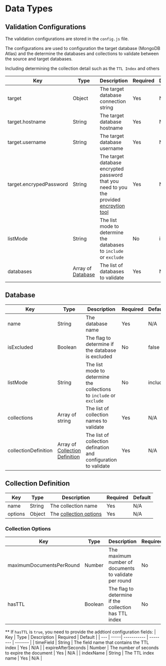 # Data Types

## Validation Configurations
The validation configurations are stored in the `config.js` file.

The configurations are used to configuration the target database (MongoDB Atlas) and the determine the databases and collections to validate between the source and target databases.

Including determining the collection detail such as the `TTL Index` and others

| Key | Type | Description | Required | Default |
| --- | -----| ----------- | -------- | ------- |
| target | Object | The target database connection string | Yes | N/A |
| target.hostname | String | The target database hostname | Yes | N/A |
| target.username | String | The target database username | Yes | N/A |
| target.encrypedPassword | String | The target database encrypted password that you need to you the provided [encrpytion tool](/README.md#generate-the-encryption_key-and-encryption_iv) | Yes | N/A |
| listMode | String | The list mode to determine the databases to `include` or `exclude` | No | include |
| databases | Array of [Database](#database) | The list of databases to validate | Yes | N/A |


## Database
| Key | Type | Description | Required | Default |
| --- | -----| ----------- | -------- | ------- |
| name | String | The database name | Yes | N/A |
| isExcluded | Boolean | The flag to determine if the database is excluded | No | false |
| listMode | String | The list mode to determine the collections to `include` or `exclude` | No | include |
| collections | Array of string | The list of collection names to validate | Yes | N/A |
| collectionDefinition | Array of [Collection Definition](#collection-defination) | The list of collection defination and configuration to validate | Yes | N/A |

## Collection Definition
| Key | Type | Description | Required | Default |
| --- | -----| ----------- | -------- | ------- |
| name | String | The collection name | Yes | N/A |
| options | Object | The [collection options](#collection-options) | Yes | N/A |

### Collection Options
| Key | Type | Description | Required | Default |
| --- | -----| ----------- | -------- | ------- |
| maximumDocumentsPerRound | Number | The maximum number of documents to validate per round | No | 1000 |
| hasTTL | Boolean | The flag to determine if the collection has TTL index | No | false |

** If `hasTTL` is `true`, you need to provide the addtionl configuration fields:
| Key | Type | Description | Required | Default |
| --- | -----| ----------- | -------- | ------- |
| timeField | String | The field name that contains the TTL index | Yes | N/A |
| expireAfterSeconds | Number | The number of seconds to expire the document | Yes | N/A |
| indexName | String | The TTL index name | Yes | N/A |


<!-- End -->
[X]: # (end-docs)
[X]: # (end-data-types)